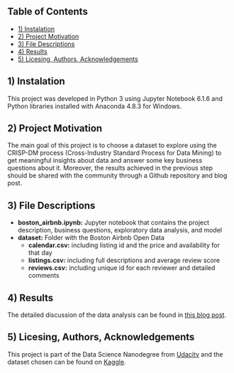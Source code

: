 ## Table of Contents
* [1) Instalation](#installation)
* [2) Project Motivation](#motivation)
* [3) File Descriptions](#file)
* [4) Results](#results)
* [5) Licesing, Authors, Acknowledgements](#licesing)

## 1) Instalation <a class="anchor" id="installation"></a>

This project was developed in Python 3 using Jupyter Notebook 6.1.6 and Python libraries installed with Anaconda 4.8.3 for Windows.

## 2) Project Motivation <a class="anchor" id="motivation"></a>

The main goal of this project is to choose a dataset to explore using the CRISP-DM process (Cross-Industry Standard Process for Data Mining) to get meaningful insights about data and answer some key business questions about it. Moreover, the results achieved in the previous step should be shared with the community through a Github repository and blog post.

## 3) File Descriptions <a class="anchor" id="file"></a>

* **boston_airbnb.ipynb:** Jupyter notebook that contains the project description, business questions, exploratory data analysis, and model
* **dataset:** Folder with the Boston Airbnb Open Data
	* **calendar.csv:** including listing id and the price and availability for that day
	* **listings.csv:** including full descriptions and average review score
	* **reviews.csv:** including unique id for each reviewer and detailed comments

## 4) Results <a class="anchor" id="results"></a>

The detailed discussion of the data analysis can be found in [this blog post](https://medium.com/@jekasores/data-driven-decisions-for-airbnb-hosts-and-clients-is-it-possible-1ce2262494c).

## 5) Licesing, Authors, Acknowledgements <a class="anchor" id="licesing"></a>

This project is part of the Data Science Nanodegree from [Udacity](https://www.udacity.com/school-of-data-science) and the dataset chosen can be found on [Kaggle](https://www.kaggle.com/airbnb/boston).